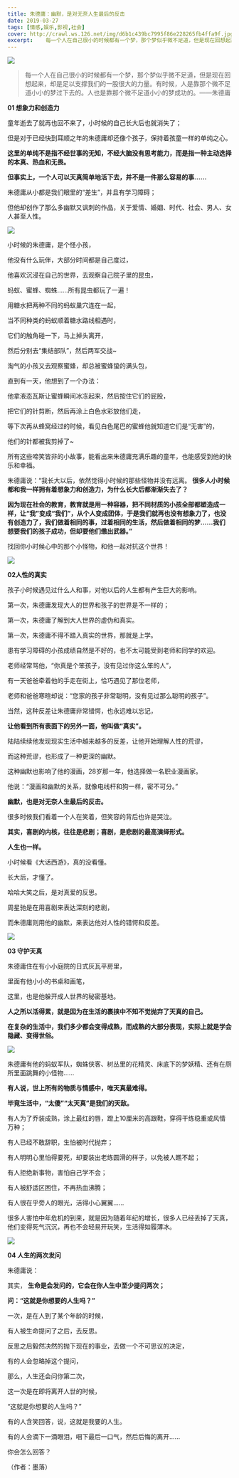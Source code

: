 ```yaml
---
title: 朱德庸：幽默，是对无奈人生最后的反击
date: 2019-03-27
tags: [情感,娱乐,影视,社会]
cover: http://crawl.ws.126.net/img/d6b1c439bc7995f86e228265fb4ffa9f.jpg
excerpt:    每一个人在自己很小的时候都有一个梦，那个梦似乎微不足道，但是现在回想起来，却是足以支撑
---
```

![](http://crawl.ws.126.net/img/d6b1c439bc7995f86e228265fb4ffa9f.jpg)  

>
> 每一个人在自己很小的时候都有一个梦，那个梦似乎微不足道，但是现在回想起来，却是足以支撑我们的一股很大的力量。有时候，人是靠那个微不足道小小的梦过下去的。人也是靠那个微不足道小小的梦成功的。——朱德庸  
>

 **01 想象力和创造力**

童年逝去了就再也回不来了，小时候的自己长大后也就消失了；

但是对于已经快到耳顺之年的朱德庸却还像个孩子，保持着孩童一样的单纯之心。

**这里的单纯不是指不经世事的无知，不经大脑没有思考能力，而是指一种主动选择的本真、热血和无畏。**

**但事实上，一个人可以天真简单地活下去，并不是一件那么容易的事……**

朱德庸从小都是我们眼里的“差生”，并且有学习障碍；

但他却创作了那么多幽默又讽刺的作品，关于爱情、婚姻、时代、社会、男人、女人甚至人性。

![](http://crawl.ws.126.net/img/a143fe77c43a49ea1d8276b1c835658b.jpg)  

小时候的朱德庸，是个怪小孩，

他没有什么玩伴，大部分时间都是自己度过，

他喜欢沉浸在自己的世界，去观察自己院子里的昆虫，

蚂蚁、蜜蜂、蜘蛛……所有昆虫都玩了一遍！

用糖水把两种不同的蚂蚁巢穴连在一起，

当不同种类的蚂蚁顺着糖水路线相遇时，

它们的触角碰一下，马上掉头离开，

然后分别去“集结部队”，然后两军交战~

淘气的小孩又去观察蜜蜂，却总被蜜蜂蛰的满头包，

直到有一天，他想到了一个办法：

他拿液态瓦斯让蜜蜂瞬间冰冻起来，然后按住它们的屁股，

把它们的针剪断，然后再涂上白色水彩放他们走，

等下次再从蜂窝经过的时候，看见白色尾巴的蜜蜂他就知道它们是“无害”的，

他们的针都被我剪掉了~

所有这些啼笑皆非的小故事，能看出来朱德庸充满乐趣的童年，也能感受到他的快乐和幸福。

朱德庸说：“我长大以后，依然觉得小时候的那些怪物并没有远离。 **很多人小时候都和我一样拥有着想象力和创造力，为什么长大后都渐渐失去了？**

**因为现在社会的教育，教育就是用一种容器，把不同材质的小孩全部都塑造成一样，让“我”变成“我们”，从个人变成团体，于是我们就再也没有想象力了，也没有创造力了，我们做着相同的事，过着相同的生活，然后做着相同的梦......我们想要我们的孩子成功，但却要他们缴出武器。”**

找回你小时候心中的那个小怪物，和他一起对抗这个世界！

![](http://crawl.ws.126.net/img/a82f55b7d7051e484f262b70543e771b.jpg)  

**02人性的真实**

孩子小时候遇见过什么人和事，对他以后的人生都有产生巨大的影响。

第一次，朱德庸发现大人的世界和孩子的世界是不一样的；

第一次，朱德庸了解到大人世界的虚伪和真实。

第一次，朱德庸不得不踏入真实的世界，那就是上学。

患有学习障碍的小孩成绩自然是不好的，也不太可能受到老师和同学的欢迎。

老师经常骂他，“你真是个笨孩子，没有见过你这么笨的人”，

有一天爸爸牵着他的手走在街上，恰巧遇见了那位老师，

老师和爸爸寒暄却说：“您家的孩子非常聪明，没有见过那么聪明的孩子”。

当然，这种反差让朱德庸非常错愕，也永远难以忘记，

**让他看到所有表面下的另外一面，他叫做“真实”。**

陆陆续续他发现现实生活中越来越多的反差，让他开始理解人性的荒谬，

而这种荒谬，也形成了一种更深的幽默。

这种幽默也影响了他的漫画，28岁那一年，他选择做一名职业漫画家。

他说：“漫画和幽默的关系，就像电线杆和狗一样，密不可分。”

**幽默，也是对无奈人生最后的反击。**

很多时候我们看着一个人在笑着，但笑容的背后也许是哭泣。

**其实，喜剧的内核，往往是悲剧；喜剧，是悲剧的最高演绎形式。**

**人生也一样。**

小时候看《大话西游》，真的没看懂。

长大后，才懂了。

哈哈大笑之后，是对真爱的反思。

周星驰是在用喜剧来表达深刻的悲剧，

而朱德庸则用他的幽默，来表达他对人性的错愕和反差。

![](http://crawl.ws.126.net/img/fd9f20ced8b1455452cd1d476c0cf191.jpg)  

**03 守护天真**

朱德庸住在有小小庭院的日式灰瓦平房里，

里面有他小小的书桌和画笔，

这里，也是他躲开成人世界的秘密基地。

**人之所以活得累，就是因为在生活的裹挟中不知不觉抛弃了天真的自己。**

**在复杂的生活中，我们多少都会变得成熟，而成熟的大部分表现，实际上就是学会隐藏、变得世俗。**

![](http://crawl.ws.126.net/img/572ce51a79f12e3eeb895046f827214f.jpg)  

朱德庸有他的蚂蚁军队，蜘蛛侠客、树丛里的花精灵、床底下的梦妖精、还有在厕所里面跳舞的小怪物……

**有人说，世上所有的物质与情感中，唯天真最难得。**

**毕竟生活中，“太傻”“太天真”是我们的天敌。**

有人为了乔装成熟，涂上最红的唇，蹬上10厘米的高跟鞋，穿得干练稳重或风情万种；

有人已经不敢辞职，生怕被时代抛弃；

有人明明心里怕得要死，却要装出老练圆滑的样子，以免被人瞧不起；

有人拒绝新事物，害怕自己学不会；

有人被舒适区困住，不再热血沸腾；

有人很在乎旁人的眼光，活得小心翼翼……

很多人害怕中年危机的到来，就是因为随着年纪的增长，很多人已经丢掉了天真，他们变得死气沉沉，再也不会轻易开玩笑，生活得如履薄冰。

![](http://crawl.ws.126.net/img/92b38031390407a04cb2e562cc5a460c.jpg)  

**04 人生的两次发问**

朱德庸说：

其实， **生命是会发问的，它会在你人生中至少提问两次；**

**问：“这就是你想要的人生吗？”**

一次，是在人到了某个年龄的时候，

有人被生命提问了之后，去反思。

反思之后毅然决然的抛下现在的事业，去做一个不可思议的决定，

有的人会忽略掉这个提问，

那么，人生还会问你第二次，

这一次是在即将离开人世的时候，

“这就是你想要的人生吗？”

有的人含笑回答，说，这就是我要的人生。

有的人会滴下一滴眼泪，咽下最后一口气，然后后悔的离开......

你会怎么回答？

（作者：墨落）

